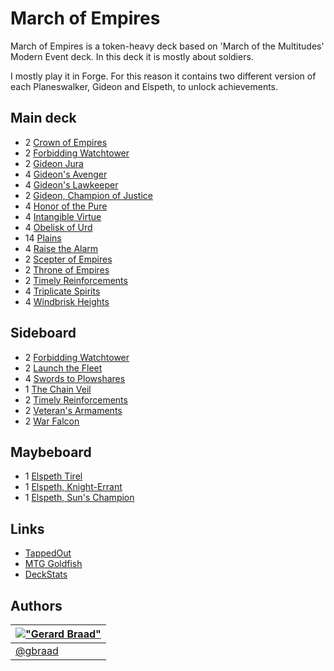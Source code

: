 March of Empires
================


March of Empires is a token-heavy deck based on 'March of the Multitudes' Modern Event deck. In this deck it is mostly about soldiers.

I mostly play it in Forge. For this reason it contains two different version of each Planeswalker, Gideon and Elspeth, to unlock achievements.


Main deck
---------

* 2 [Crown of Empires](http://www.mtg-forum.de/db/magiccard.php?lng=en&card=Crown+of+Empires)
* 2 [Forbidding Watchtower](http://www.mtg-forum.de/db/magiccard.php?lng=en&card=Forbidding+Watchtower)
* 2 [Gideon Jura](http://www.mtg-forum.de/db/magiccard.php?lng=en&card=Gideon+Jura)  
* 4 [Gideon's Avenger](http://www.mtg-forum.de/db/magiccard.php?lng=en&card=Gideon%27s+Avenger)
* 4 [Gideon's Lawkeeper](http://www.mtg-forum.de/db/magiccard.php?lng=en&card=Gideon%27s+Lawkeeper)
* 2 [Gideon, Champion of Justice](http://www.mtg-forum.de/db/magiccard.php?lng=en&card=Gideon%2C+Champion+of+Justice)
* 4 [Honor of the Pure](http://www.mtg-forum.de/db/magiccard.php?lng=en&card=Honor+of+the+Pure)
* 4 [Intangible Virtue](http://www.mtg-forum.de/db/magiccard.php?lng=en&card=Intangible+Virtue)
* 4 [Obelisk of Urd](http://www.mtg-forum.de/db/magiccard.php?lng=en&card=Obelisk+of+Urd)
* 14 [Plains](http://www.mtg-forum.de/db/magiccard.php?lng=en&card=Plains)
* 4 [Raise the Alarm](http://www.mtg-forum.de/db/magiccard.php?lng=en&card=Raise+the+Alarm)
* 2 [Scepter of Empires](http://www.mtg-forum.de/db/magiccard.php?lng=en&card=Scepter+of+Empires)
* 2 [Throne of Empires](http://www.mtg-forum.de/db/magiccard.php?lng=en&card=Throne+of+Empires)
* 2 [Timely Reinforcements](http://www.mtg-forum.de/db/magiccard.php?lng=en&card=Timely+Reinforcements)
* 4 [Triplicate Spirits](http://www.mtg-forum.de/db/magiccard.php?lng=en&card=Triplicate+Spirits)
* 4 [Windbrisk Heights](http://www.mtg-forum.de/db/magiccard.php?lng=en&card=Windbrisk+Heights)


Sideboard
---------

* 2 [Forbidding Watchtower](http://www.mtg-forum.de/db/magiccard.php?lng=en&card=Forbidding+Watchtower)
* 2 [Launch the Fleet](http://www.mtg-forum.de/db/magiccard.php?lng=en&card=Launch+the+Fleet)
* 4 [Swords to Plowshares](http://www.mtg-forum.de/db/magiccard.php?lng=en&card=Swords+to+Plowshares)
* 1 [The Chain Veil](http://www.mtg-forum.de/db/magiccard.php?lng=en&card=The+Chain+Veil)
* 2 [Timely Reinforcements](http://www.mtg-forum.de/db/magiccard.php?lng=en&card=Timely+Reinforcements)
* 2 [Veteran's Armaments](http://www.mtg-forum.de/db/magiccard.php?lng=en&card=Veteran%27s+Armaments)
* 2 [War Falcon](http://www.mtg-forum.de/db/magiccard.php?lng=en&card=War+Falcon)


Maybeboard
---------

* 1 [Elspeth Tirel](http://www.mtg-forum.de/db/magiccard.php?lng=en&card=Elspeth+Tirel)
* 1 [Elspeth, Knight-Errant](http://www.mtg-forum.de/db/magiccard.php?lng=en&card=Elspeth%2C+Knight-Errant)
* 1 [Elspeth, Sun's Champion](http://www.mtg-forum.de/db/magiccard.php?lng=en&card=Elspeth%2C+Sun%27s+Champion)


Links
-----

* [TappedOut](http://tappedout.net/mtg-decks/march-of-empires/)  
* [MTG Goldfish](http://www.mtggoldfish.com/deck/283638#paper)  
* [DeckStats](http://deckstats.net/decks/37117/243754-march-of-empires)  


Authors
-------

| [!["Gerard Braad"](http://gravatar.com/avatar/e466994eea3c2a1672564e45aca844d0.png?s=60)](http://gbraad.nl "Gerard Braad <me@gbraad.nl>") |
|---|
| [@gbraad](https://twitter.com/gbraad)  |
